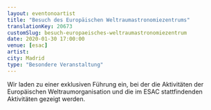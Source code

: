 ```yaml
---
layout: eventonoartist
title: "Besuch des Europäischen Weltraumastronomiezentrums"
translationKey: 20673
customSlug: besuch-europaeisches-weltraumastronomiezentrum
date: 2020-01-30 17:00:00
venue: [esac]
artist:
city: Madrid
type: "Besondere Veranstaltung"
---
```


Wir laden zu einer exklusiven Führung ein, bei der die Aktivitäten der Europäischen Weltraumorganisation und die im ESAC stattfindenden Aktivitäten gezeigt werden.

